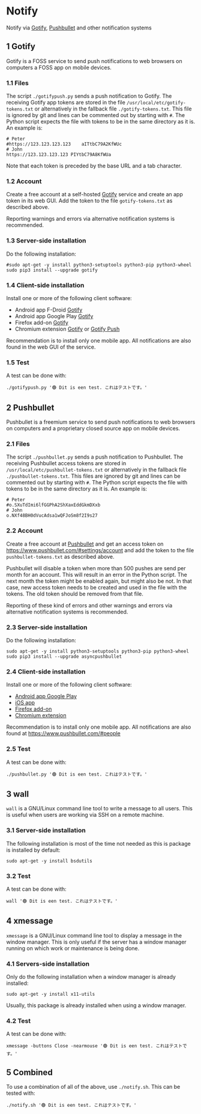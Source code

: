 # Notify

Notify via [Gotify](https://gotify.net/),
[Pushbullet](https://www.pushbullet.com/) and other notification systems

## 1 Gotify

Gotify is a FOSS service to send push notifications to web browsers on computers
a FOSS app on mobile devices.

### 1.1 Files

The script `./gotifypush.py` sends a push notification to Gotify. The
receiving Gotify app tokens are stored in the file
`/usr/local/etc/gotify-tokens.txt` or alternatively in the fallback file
`./gotify-tokens.txt`. This file is ignored by git and lines can be
commented out by starting with `#`. The Python script expects the file with
tokens to be in the same directory as it is. An example is:

    # Peter
    #https://123.123.123.123	aITtbC79A2KfWUc
    # John
    https://123.123.123.123	PIYtbC79A8KfWUa

Note that each token is preceded by the base URL and a tab character.

### 1.2 Account

Create a free account at a self-hosted
[Gotify](https://github.com/gotify/server) service and create an app token in
its web GUI. Add the token to the file `gotify-tokens.txt` as described above.

Reporting warnings and errors via alternative notification systems is
recommended.

### 1.3 Server-side installation

Do the following installation:

    #sudo apt-get -y install python3-setuptools python3-pip python3-wheel
    sudo pip3 install --upgrade gotify

### 1.4 Client-side installation

Install one or more of the following client software:
- Android app F-Droid [Gotify](https://f-droid.org/en/packages/com.github.gotify/)
- Android app Google Play [Gotify](https://play.google.com/store/apps/details?id=com.github.gotify)
- Firefox add-on [Gotify](https://addons.mozilla.org/firefox/addon/gotify)
- Chromium extension [Gotify](https://chrome.google.com/webstore/detail/gotify/defcailckfpgaigaiijligpnjipkhhmg) or [Gotify Push](https://chrome.google.com/webstore/detail/gotify-push/cbegkpikakpajcaoblfkeindhhikpfmd)

Recommendation is to install only one mobile app. All notifications are also
found in the web GUI of the service.

### 1.5 Test

A test can be done with:

    ./gotifypush.py '🟢 Dit is een test. これはテストです。'

## 2 Pushbullet

Pushbullet is a freemium service to send push notifications to web browsers on
computers and a proprietary closed source app on mobile devices.

### 2.1 Files

The script `./pushbullet.py` sends a push notification to Pushbullet. The
receiving Pushbullet access tokens are stored in
`/usr/local/etc/pushbullet-tokens.txt` or alternatively in the fallback file
`./pushbullet-tokens.txt`. This files are ignored by git and lines can be
commented out by starting with `#`. The Python script expects the file with
tokens to be in the same directory as it is. An example is:

    # Peter
    #o.SXuTdImi6lfGGPhA2ShXaxEddGkmDXxb
    # John
    o.NXf48BH0dVucAdsa1wQFJoSm8f2I9s27

### 2.2 Account

Create a free account at [Pushbullet](https://pushbullet.com) and get an access
token on https://www.pushbullet.com/#settings/account and add the token to the
file `pushbullet-tokens.txt` as described above.

Pushbullet will disable a token when more than 500 pushes are send per month for
an account. This will result in an error in the Python script. The next month
the token might be enabled again, but might also be not. In that case, new
access token needs to be created and used in the file with the tokens. The old
token should be removed from that file.

Reporting of these kind of errors and other warnings and errors via alternative
notification systems is recommended.

### 2.3 Server-side installation

Do the following installation:

    sudo apt-get -y install python3-setuptools python3-pip python3-wheel
    sudo pip3 install --upgrade asyncpushbullet

### 2.4 Client-side installation

Install one or more of the following client software:
- [Android app Google Play](https://play.google.com/store/apps/details?id=com.pushbullet.android)
- [iOS app](https://itunes.apple.com/app/pushbullet/id810352052)
- [Firefox add-on](https://addons.mozilla.org/firefox/addon/pushbullet)
- [Chromium extension](https://chrome.google.com/webstore/detail/pushbullet/chlffgpmiacpedhhbkiomidkjlcfhogd)

Recommendation is to install only one mobile app. All notifications are also
found at https://www.pushbullet.com/#people

### 2.5 Test

A test can be done with:

    ./pushbullet.py '🟢 Dit is een test. これはテストです。'

## 3 wall

`wall` is a GNU/Linux command line tool to write a message to all users. This is
useful when users are working via SSH on a remote machine.

### 3.1 Server-side installation

The following installation is most of the time not needed as this is package is
installed by default:

    sudo apt-get -y install bsdutils

### 3.2 Test

A test can be done with:

    wall '🟢 Dit is een test. これはテストです。'

## 4 xmessage

`xmessage` is a GNU/Linux command line tool to display a message in the window
manager. This is only useful if the server has a window manager running on which
work or maintenance is being done.

### 4.1 Servers-side installation

Only do the following installation when a window manager is already installed:

    sudo apt-get -y install x11-utils

Usually, this package is already installed when using a window manager.

### 4.2 Test

A test can be done with:

    xmessage -buttons Close -nearmouse '🟢 Dit is een test. これはテストです。'

## 5 Combined

To use a combination of all of the above, use `./notify.sh`. This can be tested
with:

    ./notify.sh '🟢 Dit is een test. これはテストです。'
